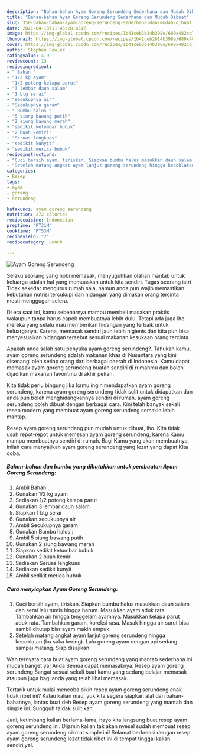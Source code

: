 ```yaml
---
description: "Bahan-bahan Ayam Goreng Serundeng Sederhana dan Mudah Dibuat"
title: "Bahan-bahan Ayam Goreng Serundeng Sederhana dan Mudah Dibuat"
slug: 350-bahan-bahan-ayam-goreng-serundeng-sederhana-dan-mudah-dibuat
date: 2021-04-13T11:45:28.651Z
image: https://img-global.cpcdn.com/recipes/1b41ceb2b14b398e/680x482cq70/ayam-goreng-serundeng-foto-resep-utama.jpg
thumbnail: https://img-global.cpcdn.com/recipes/1b41ceb2b14b398e/680x482cq70/ayam-goreng-serundeng-foto-resep-utama.jpg
cover: https://img-global.cpcdn.com/recipes/1b41ceb2b14b398e/680x482cq70/ayam-goreng-serundeng-foto-resep-utama.jpg
author: Stephen Fowler
ratingvalue: 4.9
reviewcount: 13
recipeingredient:
- " Bahan "
- "1/2 kg ayam"
- "1/2 potong kelapa parut"
- "3 lembar daun salam"
- "1 btg serai"
- "secukupnya air"
- "Secukupnya garam"
- " Bumbu halus "
- "5 siung bawang putih"
- "2 siung bawang merah"
- "sedikit ketumbar bubuk"
- "2 buah kemiri"
- "Seruas lengkuas"
- "sedikit kunyit"
- "sedikit merica bubuk"
recipeinstructions:
- "Cuci bersih ayam, tiriskan. Siapkan bumbu halus masukkan daun salam dan serai lalu tumis hingga harum. Masukkan ayam aduk rata. Tambahkan air hingga tenggelam ayamnya. Masukkan kelapa parut aduk rata. Tambahkan garam, koreksi rasa. Masak hingga air surut bisa sambil ditutup biar ayam makin empuk."
- "Setelah matang angkat ayam lanjut goreng serundeng hingga kecoklatan (ku suka kering). Lalu goreng ayam dengan api sedang sampai matang. Siap disajikan"
categories:
- Resep
tags:
- ayam
- goreng
- serundeng

katakunci: ayam goreng serundeng 
nutrition: 272 calories
recipecuisine: Indonesian
preptime: "PT31M"
cooktime: "PT53M"
recipeyield: "2"
recipecategory: Lunch

---
```



![Ayam Goreng Serundeng](https://img-global.cpcdn.com/recipes/1b41ceb2b14b398e/680x482cq70/ayam-goreng-serundeng-foto-resep-utama.jpg)

Selaku seorang yang hobi memasak, menyuguhkan olahan mantab untuk keluarga adalah hal yang memuaskan untuk kita sendiri. Tugas seorang istri Tidak sekedar mengurus rumah saja, namun anda pun wajib memastikan kebutuhan nutrisi tercukupi dan hidangan yang dimakan orang tercinta mesti menggugah selera.

Di era  saat ini, kamu sebenarnya mampu membeli masakan praktis walaupun tanpa harus capek membuatnya lebih dulu. Tetapi ada juga lho mereka yang selalu mau memberikan hidangan yang terbaik untuk keluarganya. Karena, memasak sendiri jauh lebih higienis dan kita pun bisa menyesuaikan hidangan tersebut sesuai makanan kesukaan orang tercinta. 



Apakah anda salah satu penyuka ayam goreng serundeng?. Tahukah kamu, ayam goreng serundeng adalah makanan khas di Nusantara yang kini disenangi oleh setiap orang dari berbagai daerah di Indonesia. Kamu dapat memasak ayam goreng serundeng buatan sendiri di rumahmu dan boleh dijadikan makanan favoritmu di akhir pekan.

Kita tidak perlu bingung jika kamu ingin mendapatkan ayam goreng serundeng, karena ayam goreng serundeng tidak sulit untuk didapatkan dan anda pun boleh menghidangkannya sendiri di rumah. ayam goreng serundeng boleh dibuat dengan berbagai cara. Kini telah banyak sekali resep modern yang membuat ayam goreng serundeng semakin lebih mantap.

Resep ayam goreng serundeng pun mudah untuk dibuat, lho. Kita tidak usah repot-repot untuk memesan ayam goreng serundeng, karena Kamu mampu membuatnya sendiri di rumah. Bagi Kamu yang akan membuatnya, inilah cara menyajikan ayam goreng serundeng yang lezat yang dapat Kita coba.

<!--inarticleads1-->

##### Bahan-bahan dan bumbu yang dibutuhkan untuk pembuatan Ayam Goreng Serundeng:

1. Ambil  Bahan :
1. Gunakan 1/2 kg ayam
1. Sediakan 1/2 potong kelapa parut
1. Gunakan 3 lembar daun salam
1. Siapkan 1 btg serai
1. Gunakan secukupnya air
1. Ambil Secukupnya garam
1. Gunakan  Bumbu halus :
1. Ambil 5 siung bawang putih
1. Gunakan 2 siung bawang merah
1. Siapkan sedikit ketumbar bubuk
1. Gunakan 2 buah kemiri
1. Sediakan Seruas lengkuas
1. Sediakan sedikit kunyit
1. Ambil sedikit merica bubuk




<!--inarticleads2-->

##### Cara menyiapkan Ayam Goreng Serundeng:

1. Cuci bersih ayam, tiriskan. Siapkan bumbu halus masukkan daun salam dan serai lalu tumis hingga harum. Masukkan ayam aduk rata. Tambahkan air hingga tenggelam ayamnya. Masukkan kelapa parut aduk rata. Tambahkan garam, koreksi rasa. Masak hingga air surut bisa sambil ditutup biar ayam makin empuk.
1. Setelah matang angkat ayam lanjut goreng serundeng hingga kecoklatan (ku suka kering). Lalu goreng ayam dengan api sedang sampai matang. Siap disajikan




Wah ternyata cara buat ayam goreng serundeng yang mantab sederhana ini mudah banget ya! Anda Semua dapat memasaknya. Resep ayam goreng serundeng Sangat sesuai sekali buat kamu yang sedang belajar memasak ataupun juga bagi anda yang telah lihai memasak.

Tertarik untuk mulai mencoba bikin resep ayam goreng serundeng enak tidak ribet ini? Kalau kalian mau, yuk kita segera siapkan alat dan bahan-bahannya, lantas buat deh Resep ayam goreng serundeng yang mantab dan simple ini. Sungguh taidak sulit kan. 

Jadi, ketimbang kalian berlama-lama, hayo kita langsung buat resep ayam goreng serundeng ini. Dijamin kalian tak akan nyesel sudah membuat resep ayam goreng serundeng nikmat simple ini! Selamat berkreasi dengan resep ayam goreng serundeng lezat tidak ribet ini di tempat tinggal kalian sendiri,ya!.

